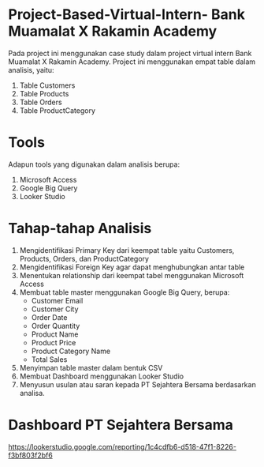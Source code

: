 # Project-Based-Virtual-Intern- Bank Muamalat X Rakamin Academy
Pada project ini menggunakan case study dalam project virtual intern Bank Muamalat X Rakamin Academy. Project ini menggunakan empat table dalam analisis, yaitu:
1. Table Customers
2. Table Products
3. Table Orders
4. Table ProductCategory

# Tools 
Adapun tools yang digunakan dalam analisis berupa:
1. Microsoft Access
2. Google Big Query
3. Looker Studio

# Tahap-tahap Analisis
1. Mengidentifikasi Primary Key dari keempat table yaitu Customers, Products, Orders, dan ProductCategory
2. Mengidentifikasi Foreign Key agar dapat menghubungkan antar table
3. Menentukan relationship dari keempat tabel menggunakan Microsoft Access
4. Membuat table master menggunakan Google Big Query, berupa:
   - Customer Email
   - Customer City
   - Order Date
   - Order Quantity
   - Product Name
   - Product Price
   - Product Category Name
   - Total Sales
5.  Menyimpan table master dalam bentuk CSV
6.  Membuat Dashboard menggunakan Looker Studio
7.  Menyusun usulan atau saran kepada PT Sejahtera Bersama berdasarkan analisa.

# Dashboard PT Sejahtera Bersama

https://lookerstudio.google.com/reporting/1c4cdfb6-d518-47f1-8226-f3bf803f2bf6
